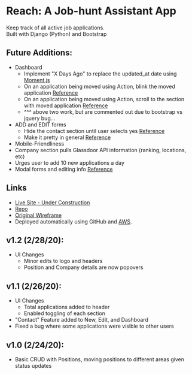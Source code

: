 # Reach: A Job-hunt Assistant App
Keep track of all active job applications.\
Built with Django (Python) and Bootstrap


## Future Additions:
* Dashboard
  * Implement "X Days Ago" to replace the updated_at date using [Moment.js](https://momentjs.com/)
  * On an application being moved using Action, blink the moved application [Reference](https://jsfiddle.net/hajtwbot/)
  * On an application being moved using Action, scroll to the section with moved application [Reference](https://www.w3schools.com/jsref/met_element_scrollintoview.asp) 
  * ^^^ above two work, but are commented out due to bootstrap vs jquery bug...
* ADD and EDIT forms
  * Hide the contact section until user selects yes [Reference](https://www.solodev.com/blog/web-design/how-to-hide-form-fields-based-upon-user-selection.stml)
  * Make it pretty in general [Reference](https://www.youtube.com/watch?v=IxRJ8vplzAo)
* Mobile-Friendliness
* Company section pulls Glassdoor API information (ranking, locations, etc)
* Urges user to add 10 new applications a day
* Modal forms and editing info [Reference](https://mdbootstrap.com/docs/jquery/modals/forms/)

## Links
* [Live Site - Under Construction]()
* [Repo](https://github.com/gsasaki23/reach_project.git)
* [Original Wireframe](https://docs.google.com/spreadsheets/d/1ha7PMq2KPLt6nES3qIR5FxazzRbmJ_zZaDzl9nlpyHk/edit#gid=0)
* Deployed automatically using GitHub and [AWS](https://aws.amazon.com/).




## v1.2 (2/28/20):
* UI Changes
  * Minor edits to logo and headers
  * Position and Company details are now popovers

## v1.1 (2/26/20):
* UI Changes
  * Total applications added to header
  * Enabled toggling of each section
* "Contact" Feature added to New, Edit, and Dashboard
* Fixed a bug where some applications were visible to other users

## v1.0 (2/24/20):
* Basic CRUD with Positions, moving positions to different areas given status updates
